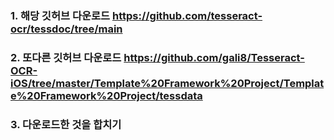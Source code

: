 ### 1. 해당 깃허브 다운로드 https://github.com/tesseract-ocr/tessdoc/tree/main
### 2. 또다른 깃허브 다운로드 https://github.com/gali8/Tesseract-OCR-iOS/tree/master/Template%20Framework%20Project/Template%20Framework%20Project/tessdata
### 3. 다운로드한 것을 합치기
